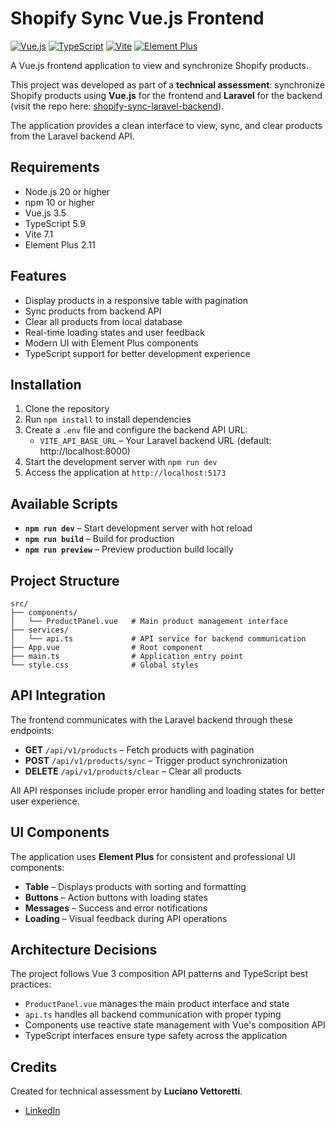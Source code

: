 # Shopify Sync Vue.js Frontend

[![Vue.js](https://img.shields.io/badge/Vue.js-3.5-green)](https://vuejs.org/)
[![TypeScript](https://img.shields.io/badge/TypeScript-5.9-blue)](https://www.typescriptlang.org/)
[![Vite](https://img.shields.io/badge/Vite-7.1-purple)](https://vitejs.dev/)
[![Element Plus](https://img.shields.io/badge/Element%20Plus-2.11-blue)](https://element-plus.org/)

A Vue.js frontend application to view and synchronize Shopify products.

This project was developed as part of a **technical assessment**: synchronize Shopify products using **Vue.js** for the frontend and **Laravel** for the backend (visit the repo here: [shopify-sync-laravel-backend](https://github.com/luvittor/shopify-sync-laravel-backend)).

The application provides a clean interface to view, sync, and clear products from the Laravel backend API.

## Requirements

* Node.js 20 or higher
* npm 10 or higher
* Vue.js 3.5
* TypeScript 5.9
* Vite 7.1
* Element Plus 2.11

## Features

* Display products in a responsive table with pagination
* Sync products from backend API
* Clear all products from local database
* Real-time loading states and user feedback
* Modern UI with Element Plus components
* TypeScript support for better development experience

## Installation

1. Clone the repository
2. Run `npm install` to install dependencies
3. Create a `.env` file and configure the backend API URL:
   * `VITE_API_BASE_URL` – Your Laravel backend URL (default: http://localhost:8000)
4. Start the development server with `npm run dev`
5. Access the application at `http://localhost:5173`

## Available Scripts

* **`npm run dev`** – Start development server with hot reload
* **`npm run build`** – Build for production
* **`npm run preview`** – Preview production build locally

## Project Structure

```
src/
├── components/
│   └── ProductPanel.vue   # Main product management interface
├── services/
│   └── api.ts             # API service for backend communication
├── App.vue                # Root component
├── main.ts                # Application entry point
└── style.css              # Global styles
```

## API Integration

The frontend communicates with the Laravel backend through these endpoints:

* **GET** `/api/v1/products` – Fetch products with pagination
* **POST** `/api/v1/products/sync` – Trigger product synchronization
* **DELETE** `/api/v1/products/clear` – Clear all products

All API responses include proper error handling and loading states for better user experience.

## UI Components

The application uses **Element Plus** for consistent and professional UI components:

* **Table** – Displays products with sorting and formatting
* **Buttons** – Action buttons with loading states
* **Messages** – Success and error notifications
* **Loading** – Visual feedback during API operations

## Architecture Decisions

The project follows Vue 3 composition API patterns and TypeScript best practices:

* `ProductPanel.vue` manages the main product interface and state
* `api.ts` handles all backend communication with proper typing
* Components use reactive state management with Vue's composition API
* TypeScript interfaces ensure type safety across the application

## Credits

Created for technical assessment by **Luciano Vettoretti**.

* [LinkedIn](https://www.linkedin.com/in/luvittor/)